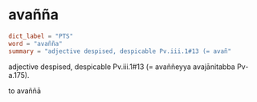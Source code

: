 # avañña

``` toml
dict_label = "PTS"
word = "avañña"
summary = "adjective despised, despicable Pv.iii.1#13 (= avañ"
```

adjective despised, despicable Pv.iii.1#13 (= avaññeyya avajānitabba Pv\-a.175).

to avaññā

